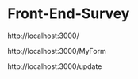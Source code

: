# Front-End-Survey
http://localhost:3000/

http://localhost:3000/MyForm

http://localhost:3000/update
